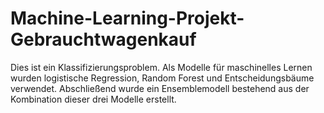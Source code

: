 # Machine-Learning-Projekt-Gebrauchtwagenkauf
Dies ist ein Klassifizierungsproblem. Als Modelle für maschinelles Lernen wurden logistische Regression, Random Forest und Entscheidungsbäume verwendet. Abschließend wurde ein Ensemblemodell bestehend aus der Kombination dieser drei Modelle erstellt.
